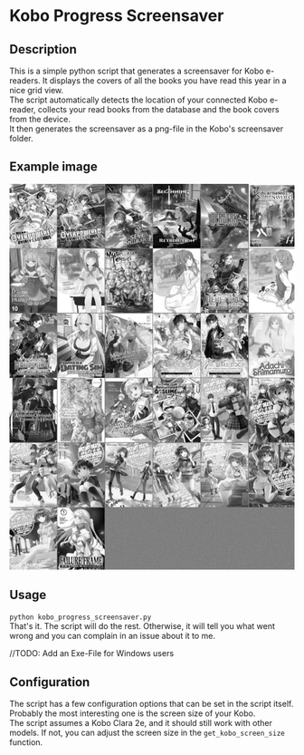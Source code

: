 # Kobo Progress Screensaver

## Description
This is a simple python script that generates a screensaver for Kobo e-readers. It displays the covers of all the books
you have read this year in a nice grid view.<br>
The script automatically detects the location of your connected Kobo e-reader, collects your read books from the
database and the book covers from the device.<br>
It then generates the screensaver as a png-file in the Kobo's screensaver folder.

## Example image
<img src="2024Progress.png" alt="">

## Usage
``python kobo_progress_screensaver.py`` <br>
That's it. The script will do the rest. Otherwise, it will tell you what went wrong and you can complain 
in an issue about it to me.

//TODO: Add an Exe-File for Windows users

## Configuration
The script has a few configuration options that can be set in the script itself. <br>
Probably the most interesting one is the screen size of your Kobo.<br> 
The script assumes a Kobo Clara 2e, and it should
still work with other models. If not, you can adjust the screen size in the `get_kobo_screen_size` function.
